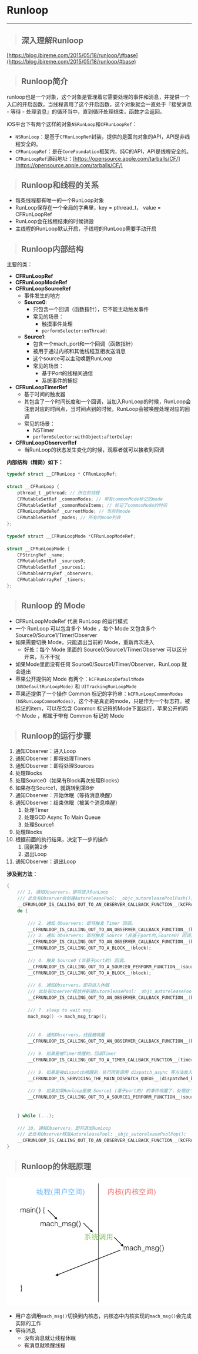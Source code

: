# Runloop

---

> ## 深入理解Runloop

[https://blog.ibireme.com/2015/05/18/runloop/\#base](https://blog.ibireme.com/2015/05/18/runloop/#base)

> ## Runloop简介

runloop也是一个对象，这个对象是管理着它需要处理的事件和消息，并提供一个入口的开启函数。当线程调用了这个开启函数，这个对象就会一直处于『接受消息 - 等待 - 处理消息』的循环当中，直到循环处理结束，函数才会返回。

iOS平台下有两个这样的对象`NSRunLoop`和`CFRunLoopRef`：

* `NSRunLoop`：是基于`CFRunLoopRef`封装，提供的是面向对象的API，API是非线程安全的。
* `CFRunLoopRef`：是在`CoreFoundation`框架内，纯C的API，API是线程安全的。
* `CFRunLoopRef`源码地址：[https://opensource.apple.com/tarballs/CF/](https://opensource.apple.com/tarballs/CF/)

> ## Runloop和线程的关系

* 每条线程都有唯一的一个RunLoop对象
* RunLoop保存在一个全局的字典里，key = pthread\_t， value = CFRunLoopRef
* RunLoop会在线程结束的时候销毁
* 主线程的RunLoop默认开启，子线程的RunLoop需要手动开启

> ## Runloop内部结构

主要的类：

* **CFRunLoopRef**
* **CFRunLoopModeRef**
* **CFRunLoopSourceRef**
  * 事件发生的地方
  * **Source0**:
    * 只包含一个回调（函数指针），它不能主动触发事件
    * 常见的场景：
      * 触摸事件处理
      * `performSelector:onThread:`
  * **Source1**:
    * 包含一个mach\_port和一个回调（函数指针）
    * 被用于通过内核和其他线程互相发送消息
    * 这个source可以主动唤醒RunLoop
    * 常见的场景：
      * 基于Port的线程间通信
      * 系统事件的捕捉
* **CFRunLoopTimerRef**
  * 基于时间的触发器
  * 其包含了一个时间长度和一个回调，当加入RunLoop的时候，RunLoop会注册对应的时间点，当时间点到的时候，RunLoop会被唤醒处理对应的回调
  * 常见的场景：
    * NSTimer
    * `performSelector:withObject:afterDelay:`
* **CFRunLoopObserverRef**
  * 当RunLoop的状态发生变化的时候，观察者就可以接收到回调

**内部结构（精简）如下：**

```objectivec
typedef struct __CFRunLoop * CFRunLoopRef;

struct __CFRunLoop {
    pthread_t _pthread; // 所在的线程
    CFMutableSetRef _commonModes; // 带有commonMode标记的mode
    CFMutableSetRef _commonModeItems; // 标记了commonMode的时间
    CFRunLoopModeRef _currentMode; // 当前的mode
    CFMutableSetRef _modes; // 所有的mode列表
};

typedef struct __CFRunLoopMode *CFRunLoopModeRef;

struct __CFRunLoopMode {
    CFStringRef _name;
    CFMutableSetRef _sources0;
    CFMutableSetRef _sources1;
    CFMutableArrayRef _observers;
    CFMutableArrayRef _timers;
};
```

> ## Runloop 的 Mode

* CFRunLoopModeRef 代表 RunLoop 的运行模式
* 一个 RunLoop 可以包含多个 Mode ，每个 Mode 又包含多个 Source0/Source1/Timer/Observer
* 如果需要切换 Mode，只能退出当前的 Mode，重新再次进入
  * 好处：每个 Mode 里面的 Source0/Source1/Timer/Observer 可以区分开来，互不干扰
* 如果Mode里面没有任何 Source0/Source1/Timer/Observer，RunLoop 就会退出
* 苹果公开提供的 Mode 有两个：`kCFRunLoopDefaultMode (NSDefaultRunLoopMode)` 和 `UITrackingRunLoopMode`
* 苹果还提供了一个操作 Common 标记的字符串：`kCFRunLoopCommonModes (NSRunLoopCommonModes)`，这个不是真正的mode，只是作为一个标志符。被标记的item，可以在包含 Common 标记符的Mode下面运行，苹果公开的两个 Mode ，都属于带有 Common 标记的 Mode

> ## Runloop的运行步骤

1. 通知Observer：进入Loop
2. 通知Observer：即将处理Timers
3. 通知Observer：即将处理Sources
4. 处理Blocks
5. 处理Source0（如果有Block再次处理Blocks）
6. 如果存在Source1，就跳转到第8步
7. 通知Observer：开始休眠（等待消息唤醒）
8. 通知Observer：结束休眠（被某个消息唤醒）
   1. 处理Timer
   2. 处理GCD Async To Main Queue
   3. 处理Source1
9. 处理Blocks
10. 根据前面的执行结果，决定下一步的操作
    1. 回到第2步
    2. 退出Loop
11. 通知Observer：退出Loop

**涉及到方法：**

```objectivec
{
    /// 1. 通知Observers，即将进入RunLoop
    /// 此处有Observer会创建AutoreleasePool: _objc_autoreleasePoolPush();
    __CFRUNLOOP_IS_CALLING_OUT_TO_AN_OBSERVER_CALLBACK_FUNCTION__(kCFRunLoopEntry);
    do {

        /// 2. 通知 Observers: 即将触发 Timer 回调。
        __CFRUNLOOP_IS_CALLING_OUT_TO_AN_OBSERVER_CALLBACK_FUNCTION__(kCFRunLoopBeforeTimers);
        /// 3. 通知 Observers: 即将触发 Source (非基于port的,Source0) 回调。
        __CFRUNLOOP_IS_CALLING_OUT_TO_AN_OBSERVER_CALLBACK_FUNCTION__(kCFRunLoopBeforeSources);
        __CFRUNLOOP_IS_CALLING_OUT_TO_A_BLOCK__(block);

        /// 4. 触发 Source0 (非基于port的) 回调。
        __CFRUNLOOP_IS_CALLING_OUT_TO_A_SOURCE0_PERFORM_FUNCTION__(source0);
        __CFRUNLOOP_IS_CALLING_OUT_TO_A_BLOCK__(block);

        /// 6. 通知Observers，即将进入休眠
        /// 此处有Observer释放并新建AutoreleasePool: _objc_autoreleasePoolPop(); _objc_autoreleasePoolPush();
        __CFRUNLOOP_IS_CALLING_OUT_TO_AN_OBSERVER_CALLBACK_FUNCTION__(kCFRunLoopBeforeWaiting);

        /// 7. sleep to wait msg.
        mach_msg() -> mach_msg_trap();


        /// 8. 通知Observers，线程被唤醒
        __CFRUNLOOP_IS_CALLING_OUT_TO_AN_OBSERVER_CALLBACK_FUNCTION__(kCFRunLoopAfterWaiting);

        /// 9. 如果是被Timer唤醒的，回调Timer
        __CFRUNLOOP_IS_CALLING_OUT_TO_A_TIMER_CALLBACK_FUNCTION__(timer);

        /// 9. 如果是被dispatch唤醒的，执行所有调用 dispatch_async 等方法放入main queue 的 block
        __CFRUNLOOP_IS_SERVICING_THE_MAIN_DISPATCH_QUEUE__(dispatched_block);

        /// 9. 如果如果Runloop是被 Source1 (基于port的) 的事件唤醒了，处理这个事件
        __CFRUNLOOP_IS_CALLING_OUT_TO_A_SOURCE1_PERFORM_FUNCTION__(source1);


    } while (...);

    /// 10. 通知Observers，即将退出RunLoop
    /// 此处有Observer释放AutoreleasePool: _objc_autoreleasePoolPop();
    __CFRUNLOOP_IS_CALLING_OUT_TO_AN_OBSERVER_CALLBACK_FUNCTION__(kCFRunLoopExit);
}
```

> ## Runloop的休眠原理

![](/assets/2019112504.png)

* 用户态调用`mach_msg()`切换到内核态，内核态中内核实现的`mach_msg()`会完成实际的工作
* 等待消息
  * 没有消息就让线程休眠
  * 有消息就唤醒线程



